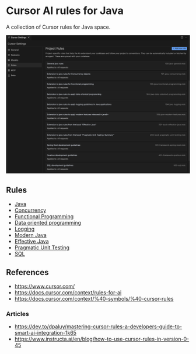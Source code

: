 # Cursor AI rules for Java

A collection of Cursor rules for Java space.

![](./cursor-settings.png)

## Rules

- [Java](.cursor/rules/100-java-general.mdc)
- [Concurrency](.cursor/rules/101-java-concurrency.mdc)
- [Functional Programming](.cursor/rules/102-java-functional-programming.mdc)
- [Data oriented programming](.cursor/rules/103-java-data-oriented-programming.mdc)
- [Logging](./104-java-logging.mdc)
- [Modern Java](./105-java-modern-features.mdc)
- [Effective Java](.cursor/rules/201-book-effective-java.mdc)
- [Pragmatic Unit Testing](.cursor/rules/202-book-pragmatic-unit-testing.mdc)
- [SQL](./500-sql.mdc)

## References

- https://www.cursor.com/
- https://docs.cursor.com/context/rules-for-ai
- https://docs.cursor.com/context/%40-symbols/%40-cursor-rules

### Articles

- https://dev.to/dpaluy/mastering-cursor-rules-a-developers-guide-to-smart-ai-integration-1k65
- https://www.instructa.ai/en/blog/how-to-use-cursor-rules-in-version-0-45
